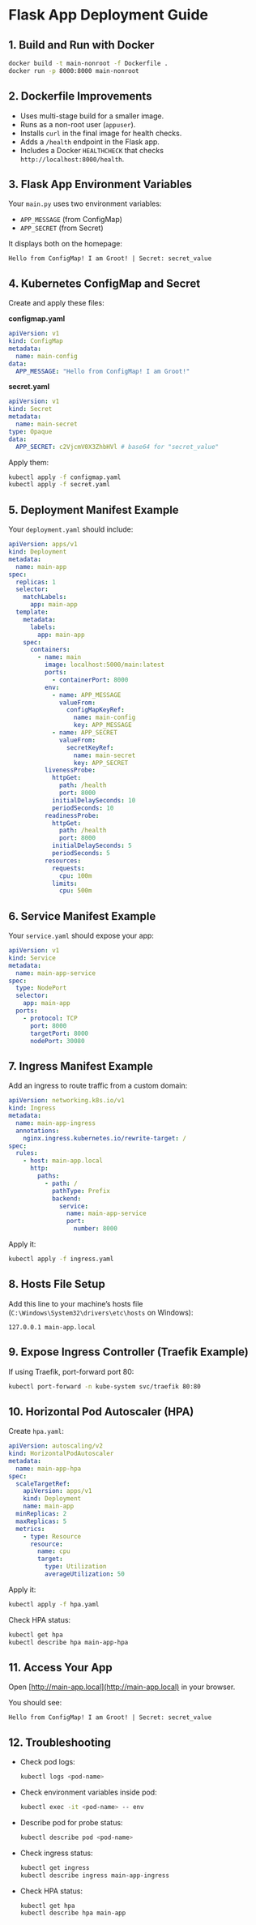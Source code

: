 # Flask App Deployment Guide

## 1. Build and Run with Docker

```sh
docker build -t main-nonroot -f Dockerfile .
docker run -p 8000:8000 main-nonroot
```

## 2. Dockerfile Improvements

- Uses multi-stage build for a smaller image.
- Runs as a non-root user (`appuser`).
- Installs `curl` in the final image for health checks.
- Adds a `/health` endpoint in the Flask app.
- Includes a Docker `HEALTHCHECK` that checks `http://localhost:8000/health`.

## 3. Flask App Environment Variables

Your `main.py` uses two environment variables:
- `APP_MESSAGE` (from ConfigMap)
- `APP_SECRET` (from Secret)

It displays both on the homepage:
```
Hello from ConfigMap! I am Groot! | Secret: secret_value
```

## 4. Kubernetes ConfigMap and Secret

Create and apply these files:

**configmap.yaml**
```yaml
apiVersion: v1
kind: ConfigMap
metadata:
  name: main-config
data:
  APP_MESSAGE: "Hello from ConfigMap! I am Groot!"
```

**secret.yaml**
```yaml
apiVersion: v1
kind: Secret
metadata:
  name: main-secret
type: Opaque
data:
  APP_SECRET: c2VjcmV0X3ZhbHVl # base64 for "secret_value"
```

Apply them:
```sh
kubectl apply -f configmap.yaml
kubectl apply -f secret.yaml
```

## 5. Deployment Manifest Example

Your `deployment.yaml` should include:

```yaml
apiVersion: apps/v1
kind: Deployment
metadata:
  name: main-app
spec:
  replicas: 1
  selector:
    matchLabels:
      app: main-app
  template:
    metadata:
      labels:
        app: main-app
    spec:
      containers:
        - name: main
          image: localhost:5000/main:latest
          ports:
            - containerPort: 8000
          env:
            - name: APP_MESSAGE
              valueFrom:
                configMapKeyRef:
                  name: main-config
                  key: APP_MESSAGE
            - name: APP_SECRET
              valueFrom:
                secretKeyRef:
                  name: main-secret
                  key: APP_SECRET
          livenessProbe:
            httpGet:
              path: /health
              port: 8000
            initialDelaySeconds: 10
            periodSeconds: 10
          readinessProbe:
            httpGet:
              path: /health
              port: 8000
            initialDelaySeconds: 5
            periodSeconds: 5
          resources:
            requests:
              cpu: 100m
            limits:
              cpu: 500m
```

## 6. Service Manifest Example

Your `service.yaml` should expose your app:

```yaml
apiVersion: v1
kind: Service
metadata:
  name: main-app-service
spec:
  type: NodePort
  selector:
    app: main-app
  ports:
    - protocol: TCP
      port: 8000
      targetPort: 8000
      nodePort: 30080
```

## 7. Ingress Manifest Example

Add an ingress to route traffic from a custom domain:

```yaml
apiVersion: networking.k8s.io/v1
kind: Ingress
metadata:
  name: main-app-ingress
  annotations:
    nginx.ingress.kubernetes.io/rewrite-target: /
spec:
  rules:
    - host: main-app.local
      http:
        paths:
          - path: /
            pathType: Prefix
            backend:
              service:
                name: main-app-service
                port:
                  number: 8000
```

Apply it:
```sh
kubectl apply -f ingress.yaml
```

## 8. Hosts File Setup

Add this line to your machine’s hosts file (`C:\Windows\System32\drivers\etc\hosts` on Windows):

```
127.0.0.1 main-app.local
```

## 9. Expose Ingress Controller (Traefik Example)

If using Traefik, port-forward port 80:

```sh
kubectl port-forward -n kube-system svc/traefik 80:80
```

## 10. Horizontal Pod Autoscaler (HPA)

Create `hpa.yaml`:

```yaml
apiVersion: autoscaling/v2
kind: HorizontalPodAutoscaler
metadata:
  name: main-app-hpa
spec:
  scaleTargetRef:
    apiVersion: apps/v1
    kind: Deployment
    name: main-app
  minReplicas: 2
  maxReplicas: 5
  metrics:
    - type: Resource
      resource:
        name: cpu
        target:
          type: Utilization
          averageUtilization: 50
```

Apply it:
```sh
kubectl apply -f hpa.yaml
```

Check HPA status:
```sh
kubectl get hpa
kubectl describe hpa main-app-hpa
```

## 11. Access Your App

Open [http://main-app.local](http://main-app.local) in your browser.

You should see:
```
Hello from ConfigMap! I am Groot! | Secret: secret_value
```

## 12. Troubleshooting

- Check pod logs:
  ```sh
  kubectl logs <pod-name>
  ```
- Check environment variables inside pod:
  ```sh
  kubectl exec -it <pod-name> -- env
  ```
- Describe pod for probe status:
  ```sh
  kubectl describe pod <pod-name>
  ```
- Check ingress status:
  ```sh
  kubectl get ingress
  kubectl describe ingress main-app-ingress
  ```
- Check HPA status:
  ```sh
  kubectl get hpa
  kubectl describe hpa main-app
  ```